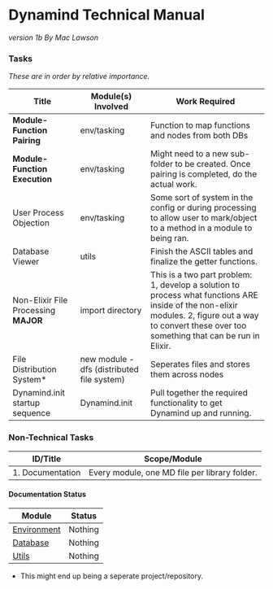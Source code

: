 # Dynamind Technical Manual
*version 1b*
*By Mac Lawson*

### Tasks

*These are in order by relative importance.*

| Title | Module(s) Involved | Work Required |
| --------------- | --------------- | --------------- |
| **Module-Function Pairing** | env/tasking | Function to map functions and nodes from both DBs |
| **Module-Function Execution** | env/tasking | Might need to a new sub-folder to be created. Once pairing is completed, do the actual work. |
| User Process Objection | env/tasking | Some sort of system in the config or during processing to allow user to mark/object to a method in a module to being ran. |
| Database Viewer | utils | Finish the ASCII tables and finalize the getter functions. |
| Non-Elixir File Processing **MAJOR** | import directory | This is a two part problem: 1, develop a solution to process what functions ARE inside of the non-elixir modules. 2, figure out a way to convert these over too something that can be run in Elixir.  |
| File Distribution System* | new module - dfs (distributed file system) | Seperates files and stores them across nodes |
| Dynamind.init startup sequence | Dynamind.init | Pull together the required functionality to get Dynamind up and running. |


### Non-Technical Tasks
| ID/Title   | Scope/Module    |
|--------------- | --------------- |
| 1. Documentation   | Every module, one MD file per library folder.   |

#### Documentation Status

| Module | Status |
| -------------- | --------------- |
| [Environment](lib/environment) | Nothing |
| [Database](lib/db) | Nothing |
| [Utils](lib/utils) | Nothing |


* This might end up being a seperate project/repository.





